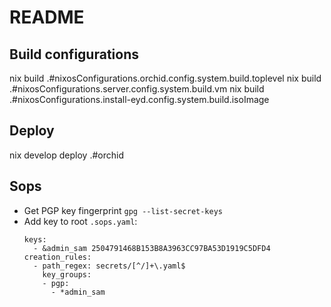 # README

## Build configurations

nix build .#nixosConfigurations.orchid.config.system.build.toplevel
nix build .#nixosConfigurations.server.config.system.build.vm
nix build .#nixosConfigurations.install-eyd.config.system.build.isoImage

## Deploy

nix develop
deploy .#orchid

## Sops

- Get PGP key fingerprint `gpg --list-secret-keys`
- Add key to root `.sops.yaml`:
  ```
  keys:
    - &admin_sam 2504791468B153B8A3963CC97BA53D1919C5DFD4
  creation_rules:
    - path_regex: secrets/[^/]+\.yaml$
      key_groups:
      - pgp:
        - *admin_sam
  ```
